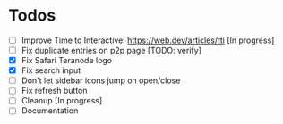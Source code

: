 # Todos

- [ ] Improve Time to Interactive: https://web.dev/articles/tti [In progress]
- [ ] Fix duplicate entries on p2p page [TODO: verify]
- [x] Fix Safari Teranode logo
- [x] Fix search input
- [ ] Don't let sidebar icons jump on open/close
- [ ] Fix refresh button
- [ ] Cleanup [In progress]
- [ ] Documentation
